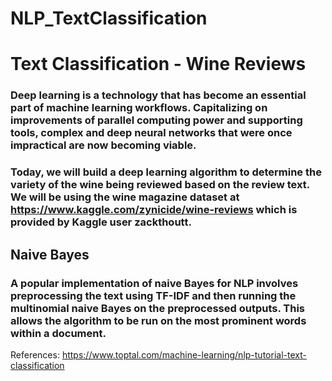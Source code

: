 # NLP_TextClassification

# Text Classification - Wine Reviews

### Deep learning is a technology that has become an essential part of machine learning workflows. Capitalizing on improvements of parallel computing power and supporting tools, complex and deep neural networks that were once impractical are now becoming viable.

### Today, we will build a deep learning algorithm to determine the variety of the wine being reviewed based on the review text. We will be using the wine magazine dataset at https://www.kaggle.com/zynicide/wine-reviews which is provided by Kaggle user zackthoutt.

## Naive Bayes

### A popular implementation of naive Bayes for NLP involves preprocessing the text using TF-IDF and then running the multinomial naive Bayes on the preprocessed outputs. This allows the algorithm to be run on the most prominent words within a document. 


References: https://www.toptal.com/machine-learning/nlp-tutorial-text-classification